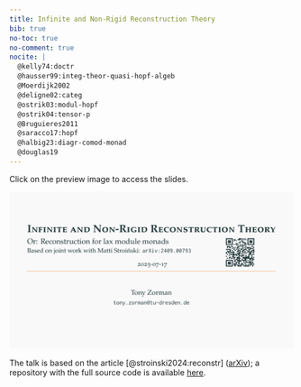 ```yaml
---
title: Infinite and Non-Rigid Reconstruction Theory
bib: true
no-toc: true
no-comment: true
nocite: |
  @kelly74:doctr
  @hausser99:integ-theor-quasi-hopf-algeb
  @Moerdijk2002
  @deligne02:categ
  @ostrik03:modul-hopf
  @ostrik04:tensor-p
  @Bruguieres2011
  @saracco17:hopf
  @halbig23:diagr-comod-monad
  @douglas19
---
```


Click on the preview image to access the slides.
<div style="text-align: center">
  <a href="./talks/ct2025/slides.pdf">
    <img class="pure-img"
       style="text-align: center"
       src="./talks/ct2025/preview.png"
       alt="A preview of the slides; a link points to the handout version of the PDF.">
  </a>
</div>

The talk is based on the article [@stroinski2024:reconstr] ([arXiv](https://arxiv.org/abs/2409.00793));
a repository with the full source code is available [here][ghub:source-code].

[ghub:source-code]: https://github.com/slotThe/hopf25/tree/ct2025
